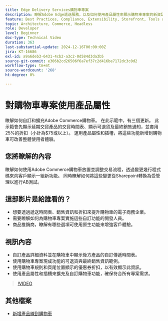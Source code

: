 ```yaml
---
title: Edge Delivery Services購物車專案
description: 瞭解Adobe Edge遞送服務，以及如何使用產品屬性來顯示購物車專案的新資訊。
feature: Best Practices, Compliance, Extensibility, Storefront, Tools and External Services
topic: Architecture, Commerce, Headless
role: Developer
level: Beginner
doc-type: Technical Video
duration: 363
last-substantial-update: 2024-12-16T00:00:00Z
jira: KT-16686
exl-id: a9a6deb3-6431-4cb2-a3c2-0d584d3da3b5
source-git-commit: e306b2cd26506f6a7ef37c2d416be7172dc3c0d2
workflow-type: tm+mt
source-wordcount: '268'
ht-degree: 0%

---
```


# 對購物車專案使用產品屬性

瞭解如何自訂和擴充Adobe Commerce購物車。 在此示範中，有三個更新。  此示範會先顯示延期交貨產品的交貨時間表、顯示可退貨及最終銷售通知，並套用25%的折扣（小計為$75或以上）。 運用產品屬性和插槽，將這些功能新增到購物車可改善整體使用者體驗。

## 您將瞭解的內容

瞭解如何使用Adobe Commerce購物車放置並調整交易流程，透過變更幾行程式碼來向客戶顯示一組新功能。  同時瞭解如何將這些變更從Sharepoint轉換為受管理以進行AB測試。

## 這部影片是給誰看的？

* 想要透過遞送時間表、銷售資訊和折扣來提升購物車的電子商務企業。
* 需要瞭解如何為購物車專案實施這些自訂功能的開發人員。
* 商品推銷商，瞭解有哪些選項可使用原生功能來增強客戶體驗。

## 視訊內容

* 自訂產品詳細資料並在購物車中顯示後方產品的自訂傳遞時間表。
* 使用購物車專案現成功能的可退貨與最終銷售資訊範例。
* 使用購物車規則和頁尾位置顯示的優惠券折扣，以有效顯示此資訊。
* 使用產品屬性和插槽來擴充及自訂購物車功能，確保符合所有專案需求。

>[!VIDEO](https://video.tv.adobe.com/v/3441114?learn=on)


## 其他檔案

* [新增產品線到購物車](https://experienceleague.adobe.com/developer/commerce/storefront/dropins/cart/tutorials/add-product-lines-to-cart-summary/)